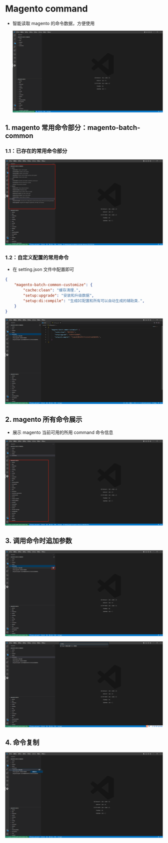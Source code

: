 # Magento command 

- 智能读取 magento 的命令数据，方便使用

  ![image-20230222132858360](https://raw.githubusercontent.com/xukaikai-max/vs-magento-command/master/images/md/image-20230222132858360.png)

## 1. magento 常用命令部分：magento-batch-common

### 1.1：已存在的常用命令部分

![image-20230222133150136](https://raw.githubusercontent.com/xukaikai-max/vs-magento-command/master/images/md/image-20230222133150136.png)

### 1.2：自定义配置的常用命令

- 在  setting.json 文件中配置即可

```json
{
    "magento-batch-common-customize": {
        "cache:clean": "缓存清理.",
        "setup:upgrade": "安装和升级数据",
        "setup:di:compile": "生成DI配置和所有可以自动生成的辅助类.",
    }
}
```

![image-20230222134741901](https://raw.githubusercontent.com/xukaikai-max/vs-magento-command/master/images/md/image-20230222134741901.png)

## 2. magento 所有命令展示

- 展示 magento 当前可用的所用 command 命令信息

![image-20230222133545954](https://raw.githubusercontent.com/xukaikai-max/vs-magento-command/master/images/md/image-20230222133545954.png)

## 3. 调用命令时追加参数

![image-20230222133757864](https://raw.githubusercontent.com/xukaikai-max/vs-magento-command/master/images/md/image-20230222133757864.png)

![image-20230222133838832](https://raw.githubusercontent.com/xukaikai-max/vs-magento-command/master/images/md/image-20230222133838832.png)

## 4. 命令复制

![image-20230222134833519](https://raw.githubusercontent.com/xukaikai-max/vs-magento-command/master/images/md/image-20230222134833519.png)


